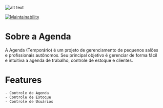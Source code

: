 ![alt text](https://cdn.icon-icons.com/icons2/629/PNG/512/notebook-tool-interface-symbol-of-stroke_icon-icons.com_57789.png)

[![Maintainability](https://api.codeclimate.com/v1/badges/36674534cabc516e0359/maintainability)](https://codeclimate.com/github/Jarzamendia/agenda/maintainability)

# Sobre a Agenda

A Agenda (Temporário) é um projeto de gerenciamento de pequenos salões e profissionais autônomos. Seu principal objetivo é gerenciar de forma fácil e intuitiva a agenda de trabalho, controle de estoque e clientes.

# Features

    - Controle de Agenda
    - Controle de Estoque
    - Controle de Usuários